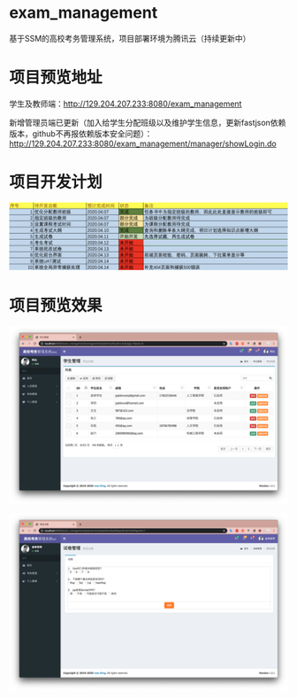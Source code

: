 # exam_management
基于SSM的高校考务管理系统，项目部署环境为腾讯云（持续更新中）

# 项目预览地址

学生及教师端：http://129.204.207.233:8080/exam_management

新增管理员端已更新（加入给学生分配班级以及维护学生信息，更新fastjson依赖版本，github不再报依赖版本安全问题）：http://129.204.207.233:8080/exam_management/manager/showLogin.do 

# 项目开发计划

![项目开发计划](/plan.png)

# 项目预览效果

![项目预览效果](/preview1.png)

![项目预览效果](/preview2.png)